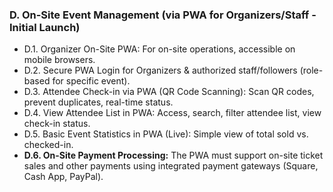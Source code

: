 ### D. On-Site Event Management (via PWA for Organizers/Staff - Initial Launch)
* D.1. Organizer On-Site PWA: For on-site operations, accessible on mobile browsers.
* D.2. Secure PWA Login for Organizers & authorized staff/followers (role-based for specific event).
* D.3. Attendee Check-in via PWA (QR Code Scanning): Scan QR codes, prevent duplicates, real-time status.
* D.4. View Attendee List in PWA: Access, search, filter attendee list, view check-in status.
* D.5. Basic Event Statistics in PWA (Live): Simple view of total sold vs. checked-in.
* **D.6. On-Site Payment Processing:** The PWA must support on-site ticket sales and other payments using integrated payment gateways (Square, Cash App, PayPal). 